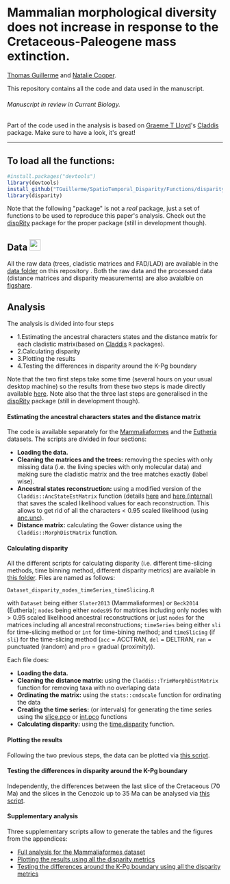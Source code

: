 # Mammalian morphological diversity does not increase in response to the Cretaceous-Paleogene mass extinction.
[Thomas Guillerme](http://tguillerme.github.io) and [Natalie Cooper](https://http://nhcooper123.github.io/).

This repository contains all the code and data used in the manuscript.
###### Manuscript in review in Current Biology.
Part of the code used in the analysis is based on [Graeme T Lloyd](http://graemetlloyd.com/)'s [Claddis](https://github.com/graemetlloyd/Claddis) package. Make sure to have a look, it's great!

-------

To load all the functions:
------------------
```r
#install.packages("devtools")
library(devtools)
install_github("TGuillerme/SpatioTemporal_Disparity/Functions/disparity")
library(disparity)
```
Note that the following "package" is not a *real* package, just a set of functions to be used to reproduce this paper's analysis. Check out the [dispRity](https://github.com/TGuillerme/dispRity) package for the proper package (still in development though).

## Data <a href="http://figshare.com/articles/Mammalian_morphological_diversity_does_not_increase_in_response_to_the_Cretaceous_Paleogene_mass_extinction_and_the_extinction_of_the_non_avian_dinosaurs_/1539545"><img src="http://tguillerme.github.io/images/logo-FS.png" height="26" widht="26"/></a> 
All the raw data (trees, cladistic matrices and FAD/LAD) are available in the [data folder](https://github.com/TGuillerme/SpatioTemporal_Disparity/tree/master/Data) on this repository . Both the raw data and the processed data (distance matrices and disparity measurements) are also avaialble on [figshare](http://figshare.com/articles/Mammalian_morphological_diversity_does_not_increase_in_response_to_the_Cretaceous_Paleogene_mass_extinction_and_the_extinction_of_the_non_avian_dinosaurs_/1539545). 

## Analysis

The analysis is divided into four steps
* 1.Estimating the ancestral characters states and the distance matrix for each cladistic matrix(based on [Claddis](https://cran.r-project.org/web/packages/Claddis/) `R` packages).
* 2.Calculating disparity
* 3.Plotting the results
* 4.Testing the differences in disparity around the K-Pg boundary

Note that the two first steps take some time (several hours on your usual desktop machine) so the results from these two steps is made directly available [here](http://figshare.com/articles/Mammalian_morphological_diversity_does_not_increase_in_response_to_the_Cretaceous_Paleogene_mass_extinction_and_the_extinction_of_the_non_avian_dinosaurs_/1539545).
Note also that the three last steps are generalised in the [dispRity](https://github.com/TGuillerme/dispRity) package (still in development though).

#### Estimating the ancestral characters states and the distance matrix
The code is available separately for the [Mammaliaformes](https://github.com/TGuillerme/SpatioTemporal_Disparity/blob/master/Analysis/Data_setups/Data_setup_Slater_claddis.R) and the [Eutheria](https://github.com/TGuillerme/SpatioTemporal_Disparity/blob/master/Analysis/Data_setups/Data_setup_Beck_Claddis.R) datasets. The scripts are divided in four sections:
* **Loading the data.**
* **Cleaning the matrices and the trees:** removing the species with only missing data (i.e. the living species with only molecular data) and making sure the cladistic matrix and the tree matches exactly (label wise).
* **Ancestral states reconstruction:** using a modified version of the `Claddis::AncStateEstMatrix` function (details [here](https://github.com/TGuillerme/SpatioTemporal_Disparity/blob/master/Functions/disparity/R/anc.state.R) and [here (internal)](https://github.com/TGuillerme/SpatioTemporal_Disparity/blob/master/Functions/disparity/R/anc.state_fun.R) that saves the scaled likelihood values for each reconstruction. This allows to get rid of all the characters < 0.95 scaled likelihood (using [anc.unc](https://github.com/TGuillerme/SpatioTemporal_Disparity/blob/master/Functions/disparity/R/anc.unc.R)).
* **Distance matrix:** calculating the Gower distance using the `Claddis::MorphDistMatrix` function.

#### Calculating disparity
All the different scripts for calculating disparity (i.e. different time-slicing methods, time binning method, different disparity metrics) are available in [this folder](https://github.com/TGuillerme/SpatioTemporal_Disparity/tree/master/Analysis/Disparity_calculations). Files are named as follows:
```
Dataset_disparity_nodes_timeSeries_timeSlicing.R
```
with `Dataset` being either `Slater2013` (Mammaliaformes) or `Beck2014` (Eutheria); `nodes` being either `nodes95` for matrices including only nodes with > 0.95 scaled likelihood ancestral reconstructions or just `nodes` for the matrices including all ancestral reconstructions; `timeSeries` being either `sli` for time-slicing method or `int` for time-bining method; and `timeSlicing` (if `sli`) for the time-slicing method (`acc` = ACCTRAN, `del` = DELTRAN, `ran` = punctuated (random) and `pro` = gradual (proximity)).

Each file does:
* **Loading the data.**
* **Cleaning the distance matrix:** using the `Claddis::TrimMorphDistMatrix` function for removing taxa with no overlaping data
* **Ordinating the matrix:** using the `stats::cmdscale` function for ordinating the data
* **Creating the time series:** (or intervals) for generating the time series using the [slice.pco](https://github.com/TGuillerme/SpatioTemporal_Disparity/blob/master/Functions/disparity/R/slice.pco.R) or [int.pco](https://github.com/TGuillerme/SpatioTemporal_Disparity/blob/master/Functions/disparity/R/int.pco.R) functions
* **Calculating disparity:** using the [time.disparity](https://github.com/TGuillerme/SpatioTemporal_Disparity/blob/master/Functions/disparity/R/time.disparity.R) function.

#### Plotting the results
Following the two previous steps, the data can be plotted via [this script](https://github.com/TGuillerme/SpatioTemporal_Disparity/blob/master/Analysis/Disparity_analysis.R).

#### Testing the differences in disparity around the K-Pg boundary
Independently, the differences between the last slice of the Cretaceous (70 Ma) and the slices in the Cenozoic up to 35 Ma can be analysed via [this script](https://github.com/TGuillerme/SpatioTemporal_Disparity/blob/master/Analysis/Disparity_statistics.R).

#### Supplementary analysis
Three supplementary scripts allow to generate the tables and the figures from the appendices:
* [Full analysis for the Mammaliaformes dataset](https://github.com/TGuillerme/SpatioTemporal_Disparity/blob/master/Analysis/Supplementary_Slater_full.R)
* [Plotting the results using all the disparity metrics](https://github.com/TGuillerme/SpatioTemporal_Disparity/blob/master/Analysis/Supplementary_results.R)
* [Testing the differences around the K-Pg boundary using all the disparity metrics](https://github.com/TGuillerme/SpatioTemporal_Disparity/blob/master/Analysis/Supplementary_results.R)
